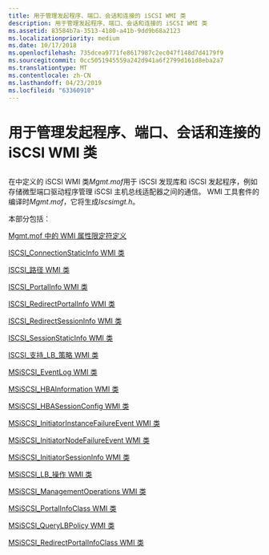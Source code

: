 ```yaml
---
title: 用于管理发起程序、端口、会话和连接的 iSCSI WMI 类
description: 用于管理发起程序、端口、会话和连接的 iSCSI WMI 类
ms.assetid: 83584b7a-3513-4180-a41b-9dd9b68a2123
ms.localizationpriority: medium
ms.date: 10/17/2018
ms.openlocfilehash: 735dcea9771fe8617987c2ec047f148d7d4179f9
ms.sourcegitcommit: 0cc5051945559a242d941a6f2799d161d8eba2a7
ms.translationtype: MT
ms.contentlocale: zh-CN
ms.lasthandoff: 04/23/2019
ms.locfileid: "63360910"
---
```

# <a name="iscsi-wmi-classes-that-manage-initiators-ports-sessions-and-connections"></a>用于管理发起程序、端口、会话和连接的 iSCSI WMI 类


## <span id="ddk_iscsi_wmi_classes_that_define_the_interface_between_the_iscsi_disc"></span><span id="DDK_ISCSI_WMI_CLASSES_THAT_DEFINE_THE_INTERFACE_BETWEEN_THE_ISCSI_DISC"></span>


在中定义的 iSCSI WMI 类*Mgmt.mof*用于 iSCSI 发现库和 iSCSI 发起程序，例如存储微型端口驱动程序管理 iSCSI 主机总线适配器之间的通信。 WMI 工具套件的编译时*Mgmt.mof*，它将生成*Iscsimgt.h*。

本部分包括：

[Mgmt.mof 中的 WMI 属性限定符定义](wmi-property-qualifier-definitions-in-mgmt-mof.md)

[ISCSI\_ConnectionStaticInfo WMI 类](iscsi-connectionstaticinfo-wmi-class.md)

[ISCSI\_路径 WMI 类](iscsi-path-wmi-class.md)

[ISCSI\_PortalInfo WMI 类](iscsi-portalinfo-wmi-class.md)

[ISCSI\_RedirectPortalInfo WMI 类](iscsi-redirectportalinfo-wmi-class.md)

[ISCSI\_RedirectSessionInfo WMI 类](iscsi-redirectsessioninfo-wmi-class.md)

[ISCSI\_SessionStaticInfo WMI 类](iscsi-sessionstaticinfo-wmi-class.md)

[ISCSI\_支持\_LB\_策略 WMI 类](iscsi-supported-lb-policies-wmi-class.md)

[MSiSCSI\_EventLog WMI 类](msiscsi-eventlog-wmi-class.md)

[MSiSCSI\_HBAInformation WMI 类](msiscsi-hbainformation-wmi-class.md)

[MSiSCSI\_HBASessionConfig WMI 类](msiscsi-hbasessionconfig-wmi-class.md)

[MSiSCSI\_InitiatorInstanceFailureEvent WMI 类](msiscsi-initiatorinstancefailureevent-wmi-class.md)

[MSiSCSI\_InitiatorNodeFailureEvent WMI 类](msiscsi-initiatornodefailureevent-wmi-class.md)

[MSiSCSI\_InitiatorSessionInfo WMI 类](msiscsi-initiatorsessioninfo-wmi-class.md)

[MSiSCSI\_LB\_操作 WMI 类](msiscsi-lb-operations-wmi-class.md)

[MSiSCSI\_ManagementOperations WMI 类](msiscsi-managementoperations-wmi-class.md)

[MSiSCSI\_PortalInfoClass WMI 类](msiscsi-portalinfoclass-wmi-class.md)

[MSiSCSI\_QueryLBPolicy WMI 类](msiscsi-querylbpolicy-wmi-class.md)

[MSiSCSI\_RedirectPortalInfoClass WMI 类](msiscsi-redirectportalinfoclass-wmi-class.md)

 

 





